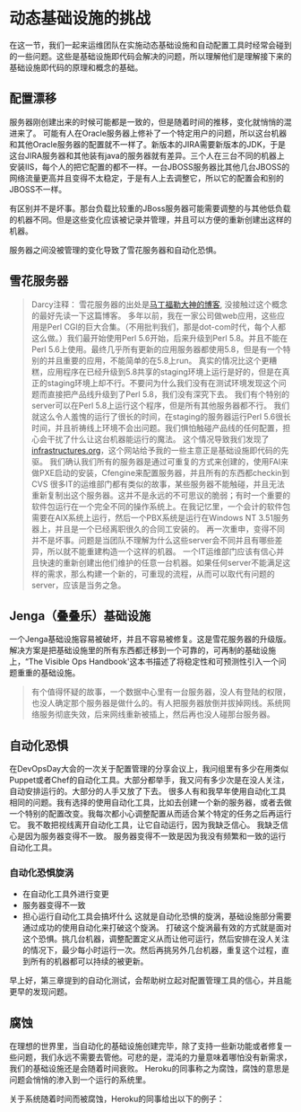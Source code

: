 # 动态基础设施的挑战
在这一节，我们一起来运维团队在实施动态基础设施和自动配置工具时经常会碰到的一些问题。这些是基础设施即代码会解决的问题，所以理解他们是理解接下来的基础设施即代码的原理和概念的基础。

## 配置漂移
服务器刚创建出来的时候可能都是一致的，但是随着时间的推移，变化就悄悄的混进来了。
可能有人在Oracle服务器上修补了一个特定用户的问题，所以这台机器和其他Oracle服务器的配置就不一样了。新版本的JIRA需要新版本的JDK，于是这台JIRA服务器和其他装有java的服务器就有差异。三个人在三台不同的机器上安装IIS，每个人的把它配置的都不一样。一台JBOSS服务器比其他几台JBOSS的网络流量更高并且变得不太稳定，于是有人上去调整它，所以它的配置会和别的JBOSS不一样。

有区别并不是坏事。那台负载比较重的JBoss服务器可能需要调整的与其他低负载的机器不同。但是这些变化应该被记录并管理，并且可以方便的重新创建出这样的机器。

服务器之间没被管理的变化导致了雪花服务器和自动化恐惧。

## 雪花服务器
> Darcy注释： 雪花服务器的出处是[马丁福勒大神的博客](http://martinfowler.com/bliki/SnowflakeServer.html), 没接触过这个概念的最好先读一下这篇博客。
多年以前，我在一家公司做web应用，这些应用是Perl CGI的巨大合集。（不用批判我们，那是dot-com时代，每个人都这么做。）我们最开始使用Perl 5.6开始，后来升级到Perl 5.8。并且不能在Perl 5.6上使用。最终几乎所有更新的应用服务器都使用5.8，但是有一个特别的并且重要的应用，不能简单的在5.8上run。
真实的情况比这个更糟糕，应用程序在已经升级到5.8共享的staging环境上运行是好的，但是在真正的staging环境上却不行。不要问为什么我们没有在测试环境发现这个问题而直接把产品线升级到了Perl 5.8，我们没有深究下去。 我们有个特别的server可以在Perl 5.8上运行这个程序，但是所有其他服务器都不行。
我们就这么令人羞愧的运行了很长的时间，在staging的服务器运行Perl 5.6很长时间，并且祈祷线上环境不会出问题。我们惧怕触碰产品线的任何配置，担心会干扰了什么让这台机器能运行的魔法。
这个情况导致我们发现了[infrastructures.org](http://www.infrastructures.org)，这个网站给予我的一些主意正是基础设施即代码的先驱。
我们确认我们所有的服务器是通过可重复的方式来创建的，使用FAI来做PXE启动的安装，Cfengine来配置服务器，并且所有的东西都checkin到CVS
很多IT的运维部门都有类似的故事，某些服务器不能触碰，并且无法重新复制出这个服务器。这并不是永远的不可思议的脆弱；有时一个重要的软件包运行在一个完全不同的操作系统上。在我记忆里，一个会计的软件包需要在AIX系统上运行，然后一个PBX系统是运行在Windows NT 3.51服务器上，并且是一个已经离职很久的合同工安装的。
再一次重申，变得不同并不是坏事。问题是当团队不理解为什么这些server会不同并且有哪些差异，所以就不能重建构造一个这样的机器。 一个IT运维部门应该有信心并且快速的重新创建出他们维护的任意一台机器。如果任何server不能满足这样的需求，那么构建一个新的，可重现的流程，从而可以取代有问题的server，应该是当务之急。

## Jenga（叠叠乐）基础设施
一个Jenga基础设施容易被破坏，并且不容易被修复。这是雪花服务器的升级版。
解决方案是把基础设施里的所有东西都迁移到一个可靠的，可再制的基础设施上，“The Visible Ops Handbook'这本书描述了将稳定性和可预测性引入一个问题重重的基础设施。

> 有个值得怀疑的故事，一个数据中心里有一台服务器，没人有登陆的权限，也没人确定那个服务器是做什么的。有人把服务器放倒并拔掉网线。系统网络服务彻底失效，后来网线重新被插上，然后再也没人碰那台服务器。

## 自动化恐惧
在DevOpsDay大会的一次关于配置管理的分享会议上，我问组里有多少在用类似Puppet或者Chef的自动化工具。大部分都举手，我又问有多少次是在没人关注，自动安排运行的。大部分的人手又放了下去。
很多人有和我早年使用自动化工具相同的问题。我有选择的使用自动化工具，比如去创建一个新的服务器，或者去做一个特别的配置改变。我每次都小心调整配置从而适合某个特定的任务之后再运行它。
我不敢把视线离开自动化工具，让它自动运行，因为我缺乏信心。
我缺乏信心是因为服务器变得不一致。
服务器变得不一致是因为我没有频繁和一致的运行自动化工具。

### 自动化恐惧旋涡
* 在自动化工具外进行变更
* 服务器变得不一致
* 担心运行自动化工具会搞坏什么
这就是自动化恐惧的旋涡，基础设施部分需要通过成功的使用自动化来打破这个旋涡。
打破这个旋涡最有效的方式就是面对这个恐惧。挑几台机器，调整配置定义从而让他可运行，然后安排在没人关注的情况下，最少每小时运行一次。然后再挑另外几台机器，重复这个过程，直到所有的机器都可以持续的被更新。

早上好，第三章提到的自动化测试，会帮助树立起对配置管理工具的信心，并且能更早的发现问题。

## 腐蚀
在理想的世界里，当自动化的基础设施创建完毕，除了支持一些新功能或者修复一些问题，我们永远不需要去管他。可悲的是，混沌的力量意味着哪怕没有新需求，我们的基础设施还是会随着时间衰败。 Heroku的同事称之为腐蚀，腐蚀的意思是问题会悄悄的渗入到一个运行的系统里。

关于系统随着时间而被腐蚀，Heroku的同事给出以下的例子：









